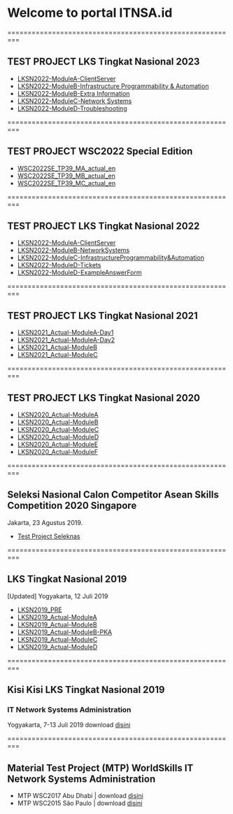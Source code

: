 # Welcome to portal ITNSA.id
=========================================================
## TEST PROJECT LKS Tingkat Nasional 2023
- [LKSN2022-ModuleA-ClientServer](https://github.com/itnsaid/lksn2023/blob/main/LKSN2023_ITNSA_MA_actual_en.pdf)
- [LKSN2022-ModuleB-Infrastructure Programmability & Automation](https://github.com/itnsaid/lksn2023/blob/main/LKSN2023_ITNSA_MB_actual_en.pdf)
- [LKSN2022-ModuleB-Extra Information](https://github.com/itnsaid/lksn2023/blob/main/LKSN2023_ITNSA_MB_actual_extra_en.pdf)
- [LKSN2022-ModuleC-Network Systems](https://github.com/itnsaid/lksn2023/blob/main/LKSN2023_ITNSA_MC_actual_en.pdf)
- [LKSN2022-ModuleD-Troubleshooting](https://github.com/itnsaid/lksn2023/blob/main/LKSN2023_ITNSA_MD_actual_en.pdf)


=========================================================


## TEST PROJECT WSC2022 Special Edition
- [WSC2022SE_TP39_MA_actual_en](https://github.com/itnsaid/TPWSC/blob/main/WSC2022SE_TP39_MA_actual_en.pdf)
- [WSC2022SE_TP39_MB_actual_en](https://github.com/itnsaid/TPWSC/blob/main/WSC2022SE_TP39_MB_actual_en.pdf)
- [WSC2022SE_TP39_MC_actual_en](https://github.com/itnsaid/TPWSC/blob/main/WSC2022SE_TP39_MC_actual_en.pdf)


=========================================================


## TEST PROJECT LKS Tingkat Nasional 2022
- [LKSN2022-ModuleA-ClientServer](https://github.com/itnsaid/lksn2022/blob/main/LKSN2022_MTP_Actual/LKSN%202022%20-%20Module%20A%20-%20Client%20Server.pdf)
- [LKSN2022-ModuleB-NetworkSystems](https://github.com/itnsaid/lksn2022/blob/main/LKSN2022_MTP_Actual/LKSN%202022%20-%20Module%20B%20-%20Network%20Systems.pdf)
- [LKSN2022-ModuleC-InfrastructureProgrammability&Automation](https://github.com/itnsaid/lksn2022/blob/main/LKSN2022_MTP_Actual/LKSN%202022%20-%20Module%20C%20-%20Infrastructure%20Programmability%20%26%20Automation.pdf)
- [LKSN2022-ModuleD-Tickets](https://github.com/itnsaid/lksn2022/blob/main/LKSN2022_MTP_Actual/LKSN%202022%20-%20Module%20D%20-%20Tickets.pdf)
- [LKSN2022-ModuleD-ExampleAnswerForm](https://github.com/itnsaid/lksn2022/blob/main/LKSN2022_MTP_Actual/LKSN%202022%20-%20Module%20D%20-%20Example%20Answer%20Form.pdf)


=========================================================


## TEST PROJECT LKS Tingkat Nasional 2021
- [LKSN2021_Actual-ModuleA-Day1](https://github.com/itnsaid/lksn2021/blob/main/LKSN2021_MTP_Actual/MODUL%20A%20-%20INTEGRATION%20SYSTEMS%20DAY%201%20-%20ITNSA%20-%20LKSN%202021.pdf)
- [LKSN2021_Actual-ModuleA-Day2](https://github.com/itnsaid/lksn2021/blob/main/LKSN2021_MTP_Actual/MODUL%20A%20-%20INTEGRATION%20SYSTEMS%20DAY%202%20-%20ITNSA%20-%20LKSN%202021.pdf)
- [LKSN2021_Actual-ModuleB](https://github.com/itnsaid/lksn2021/blob/main/LKSN2021_MTP_Actual/MODUL%20B%20-%20NETWORK%20SYSTEMS%20-%20ITNSA%20-%20LKSN%202021.pdf)
- [LKSN2021_Actual-ModuleC](https://github.com/itnsaid/lksn2021/blob/main/LKSN2021_MTP_Actual/MODUL%20C%20-%20NETDEVOPS%20-%20ITNSA%20-%20LKSN%202021.pdf)

=========================================================


## TEST PROJECT LKS Tingkat Nasional 2020
- [LKSN2020_Actual-ModuleA](https://github.com/itnsaid/lksn2020/blob/master/MTP_LKSN2020_Actual/A_LKSN2020_Module%20Future%20Network%20-%20Actual.pdf)
- [LKSN2020_Actual-ModuleB](https://github.com/itnsaid/lksn2020/blob/master/MTP_LKSN2020_Actual/B_LKSN2020_Packet%20Tracer%20Troubleshooting%20-%20Actual.pdf)
- [LKSN2020_Actual-ModuleC](https://github.com/itnsaid/lksn2020/blob/master/MTP_LKSN2020_Actual/C_LKSN2020_Troubleshooting%20Scenario%20-%20Actual.pdf)
- [LKSN2020_Actual-ModuleD](https://github.com/itnsaid/lksn2020/blob/master/MTP_LKSN2020_Actual/D_LKSN2020_Linux_Actual%20-%20Actual.pdf)
- [LKSN2020_Actual-ModuleE](https://github.com/itnsaid/lksn2020/blob/master/MTP_LKSN2020_Actual/E_LKSN2020_Windows_Actual%20%20-%20Actual.pdf) 
- [LKSN2020_Actual-ModuleF](https://github.com/itnsaid/lksn2020/blob/master/MTP_LKSN2020_Actual/F_LKSN2020_Network_Actual%20-%20Actual.pdf) 

=========================================================



## Seleksi Nasional Calon Competitor Asean Skills Competition 2020 Singapore
Jakarta, 23 Agustus 2019. 
- [Test Project Seleknas](https://github.com/itnsaid/seleknas2019.git)

=========================================================
## LKS Tingkat Nasional 2019
[Updated] Yogyakarta, 12 Juli 2019
- [LKSN2019_PRE](https://github.com/itnsaid/lksn2019/tree/master/LKSN2019_ITNETWORK_PRE)
- [LKSN2019_Actual-ModuleA](https://github.com/itnsaid/lksn2019/blob/master/LKSN2019_ITNETWORK_ACTUAL/LKSN2019_ITNETWORK_MODUL_A_Actual.pdf)
- [LKSN2019_Actual-ModuleB](https://github.com/itnsaid/lksn2019/blob/master/LKSN2019_ITNETWORK_ACTUAL/LKSN2019_ITNETWORK_MODUL_B_Actual.pdf)
- [LKSN2019_Actual-ModuleB-PKA](https://github.com/itnsaid/lksn2019/blob/master/LKSN2019_ITNETWORK_ACTUAL/LKSN2019_ITNETWORK_MODUL_B_Actual.pka)
- [LKSN2019_Actual-ModuleC](https://github.com/itnsaid/lksn2019/blob/master/LKSN2019_ITNETWORK_ACTUAL/LKSN2019_ITNETWORK_MODUL_C_Actual.pdf)
- [LKSN2019_Actual-ModuleD](https://github.com/itnsaid/lksn2019/blob/master/LKSN2019_ITNETWORK_ACTUAL/LKSN2019_ITNETWORK_MODUL_D_Actual.pdf)

=========================================================
## Kisi Kisi LKS Tingkat Nasional 2019
### IT Network Systems Administration
Yogyakarta, 7-13 Juli 2019
download [disini](https://github.com/itnsaid/lksn2019/blob/master/Deskripsi%20Teknis%20LKS%20SMK%202019%20-%20IT%20Network%20Systems%20Adminstration.pdf)

=========================================================
## Material Test Project (MTP) WorldSkills IT Network Systems Administration
- MTP WSC2017 Abu Dhabi | download [disini](https://github.com/itnsaid/MTP/tree/master/WSC%202017%20Abu%20Dhabi)
- MTP WSC2015 São Paulo | download [disini](https://github.com/itnsaid/MTP/tree/master/WSC%202015%20Saopaulo)

